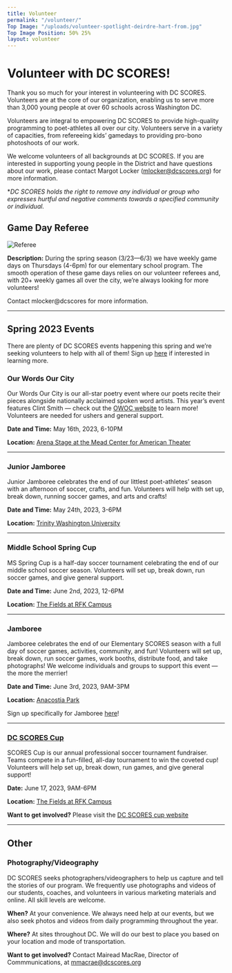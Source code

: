 ```yaml
---
title: Volunteer
permalink: "/volunteer/"
Top Image: "/uploads/volunteer-spotlight-deirdre-hart-from.jpg"
Top Image Position: 50% 25%
layout: volunteer
---
```


# Volunteer with DC SCORES!

Thank you so much for your interest in volunteering with DC SCORES. Volunteers are at the core of our organization, enabling us to serve more than 3,000 young people at over 60 schools across Washington DC.

Volunteers are integral to empowering DC SCORES to provide high-quality programming to poet-athletes all over our city. Volunteers serve in a variety of capacities, from refereeing kids’ gamedays to providing pro-bono photoshoots of our work.

We welcome volunteers of all backgrounds at DC SCORES. If you are interested in supporting young people in the District and have questions about our work, please contact Margot Locker (mlocker@dcscores.org) for more information.

\**DC SCORES holds the right to remove any individual or group who expresses hurtful and negative comments towards a specified community or individual.*

<span id="volunteer-referee"></span>

## Game Day Referee

![Referee](/uploads/volunteer-referee-float-left.jpg)

**Description:**
During the spring season (3/23—6/3) we have weekly game days on Thursdays (4-6pm) for our elementary school program. The smooth operation of these game days relies on our volunteer referees and, with 20\+ weekly games all over the city, we’re always looking for more volunteers!


Contact mlocker@dcscores for more information.

---

<span id="volunteer-special-events"></span>

## Spring 2023 Events

There are plenty of DC SCORES events happening this spring and we’re seeking volunteers to help with all of them! Sign up [here](https://docs.google.com/forms/d/1w19_UB0IXSaHN3kr0c08DBUIWHU29oh32W_KO5T_h0k/edit) if interested in learning more.

### Our Words Our City

Our Words Our City is our all-star poetry event where our poets recite their pieces alongside nationally acclaimed spoken word artists. This year’s event features Clint Smith — check out the [OWOC website](https://owoc.dcscores.org/) to learn more! Volunteers are needed for ushers and general support.

**Date and Time:** May 16th, 2023, 6-10PM

**Location:** [Arena Stage at the Mead Center for American Theater](https://goo.gl/maps/yJNZ3wxUawLDdM9K6)

---

### Junior Jamboree

Junior Jamboree celebrates the end of our littlest poet-athletes’ season with an afternoon of soccer, crafts, and fun. Volunteers will help with set up, break down, running soccer games, and arts and crafts!

**Date and Time:** May 24th, 2023, 3-6PM

**Location:** [Trinity Washington University](https://goo.gl/maps/KK4Rh3dhRm6itqR77)

---

### Middle School Spring Cup

MS Spring Cup is a half-day soccer tournament celebrating the end of our middle school soccer season. Volunteers will set up, break down, run soccer games, and give general support.

**Date and Time:** June 2nd, 2023, 12-6PM

**Location:** [The Fields at RFK Campus](https://goo.gl/maps/raW5gf5wrKawkttJ6)

---

### Jamboree

Jamboree celebrates the end of our Elementary SCORES season with a full day of soccer games, activities, community, and fun! Volunteers will set up, break down, run soccer games, work booths, distribute food, and take photographs! We welcome individuals and groups to support this event — the more the merrier!

**Date and Time:** June 3rd, 2023, 9AM-3PM

**Location:** [Anacostia Park](https://goo.gl/maps/ujGKFB4HrN3LqYpt7)

Sign up specifically for Jamboree [here](https://docs.google.com/forms/d/1mhu6GKCDouyj3Iq53z0rwmjHtOoTPyBunFXvSOEMWAw/edit)!

---

### [DC SCORES Cup](https://www.dcscorescup.org/)

SCORES Cup is our annual professional soccer tournament fundraiser. Teams compete in a fun-filled, all-day tournament to win the coveted cup! Volunteers will help set up, break down, run games, and give general support!

**Date:** June 17, 2023, 9AM-6PM

**Location:** [The Fields at RFK Campus](https://goo.gl/maps/ACnjqiZuBh7FWEzf7)

**Want to get involved?** Please visit the [DC SCORES cup website](https://cup.dcscores.org/)

---

<span id="volunteer-other"></span>

## Other

### Photography/Videography

DC SCORES seeks photographers/videographers to help us capture and tell the stories of our program. We frequently use photographs and videos of our students, coaches, and volunteers in various marketing materials and online. All skill levels are welcome.

**When?**
At your convenience. We always need help at our events, but we also seek photos and videos from daily programming throughout the year.

**Where?**
At sites throughout DC. We will do our best to place you based on your location and mode of transportation.

**Want to get involved?**
Contact Mairead MacRae, Director of Commmunications, at mmacrae@dcscores.org